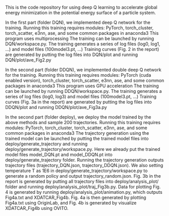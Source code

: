 This is the code repository for using deep Q learning to accelerate global energy minimization in the potential energy surface of a particle system.

In the first part (folder DQN), we implemented deep Q network for the training. 
Running this training requires modules: PyTorch, torch_cluster, torch_scatter, e3nn, ase, and some common packages in anaconda3
This program uses multiprocessing
The training can be launched by running DQN/workspace.py. 
The training generates a series of log files (log0, log1, ...) and model files (100model3.pt, ...)
Training curves (Fig. 2 in the report) are generated by putting the log files into DQN/plot and running DQN/plot/ave_Fig2.py

In the second part (folder DDQN), we implemented double deep Q network for the training. 
Running this training requires modules: PyTorch (cuda enabled version), torch_cluster, torch_scatter, e3nn, ase, and some common packages in anaconda3
This program uses GPU acceleration
The training can be launched by running DDQN/workspace.py. 
The training generates a series of log files (log0, log3) and model files (100model3.pt, ...)
Training curves (Fig. 3a in the report) are generated by putting the log files into DDQN/plot and running DDQN/plot/ave_Fig3a.py

In the second part (folder deploy), we deploy the model trained by the above methods and sample 200 trajectories. 
Running this training requires modules: PyTorch, torch_cluster, torch_scatter, e3nn, ase, and some common packages in anaconda3
The trajectory generation using the trained model can be launched by putting the trained model files into deploy/generate_trajectory and running deploy/generate_trajectory/workspace.py.
Here we already put the trained model files model_DQN.pt and model_DDQN.pt into deploy/generate_trajectory folder.
Running the trajectory generation outputs trajectory files (trajectory_DQN.json, trajectory_DDQN.json).
We also setting temperature T as 1E6 in deploy/generate_trajectory/workspace.py to generate a random policy and output trajectory_random.json.
Fig. 3b in the report is generated by putting all trajectory files into deploy/analysis_plot/ folder and running deploy/analysis_plot/traj_Fig3b.py.
Data for plotting Fig. 4 is generated by running deploy/analysis_plot/animation.py, which outputs Fig4a.txt and XDATCAR_Fig4b. 
Fig. 4a is then generated by plotting Fig4a.txt using OriginLab, and Fig. 4b is generated by visualize XDATCAR_Fig4b using OVITO.
